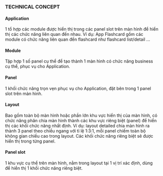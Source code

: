 ### TECHNICAL CONCEPT
#### Application
1 tổ hợp các module được hiển thị trong các panel slot trên màn hình để hiển thị các chức năng liên quan đến nhau.
Ví dụ: App Flashcard gồm các module có chức năng liên quan đến flashcard như flashcard list/detail ...

#### Module
Tập hợp 1 số panel cụ thể để tạo thành 1 màn hình có chức năng business cụ thể, phục vụ cho Application.

#### Panel
1 khối chức năng trọn vẹn phục vụ cho Application, đặt bên trong 1 panel slot trên màn hình.

#### Layout
Bao gồm toàn bộ màn hình hoặc phần lớn khu vực hiển thị của màn hình, có chức năng phân chia màn hình thành các khu vực riêng biệt (panel) để hiển thị các khối chức năng nhất định.
Ví dụ: layout detailed chia màn hình ra thành 3 panel theo chiều ngang với tỉ lệ 1:3:1, mỗi panel chiếm toàn bộ không gian chiều cao trong layout. Các khối chức năng riêng biệt sẽ được hiển thị trong từng panel.

#### Panel slot
1 khu vực cụ thể trên màn hình, nằm trong layout tại 1 vị trí xác định, dùng để hiển thị 1 khối chức năng riêng biệt.
